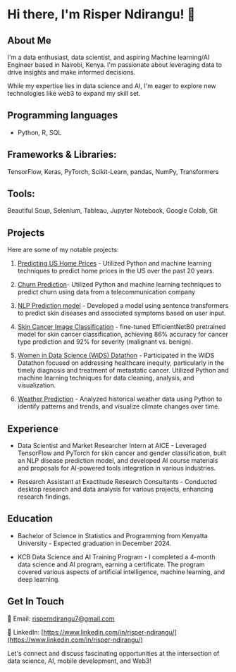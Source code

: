 # Hi there, I'm Risper Ndirangu! 👋

## About Me
I'm a data enthusiast, data scientist, and aspiring Machine learning/AI Engineer based in Nairobi, Kenya. I'm passionate about leveraging data to drive insights and make informed decisions.

While my expertise lies in data science and AI, I'm eager to explore new technologies like web3 to expand my skill set.


## Programming languages 
- Python, R, SQL
  
## Frameworks & Libraries: 
TensorFlow, Keras, PyTorch, Scikit-Learn, pandas, NumPy, Transformers 

## Tools: 
Beautiful Soup, Selenium, Tableau, Jupyter Notebook, Google Colab, Git

## Projects
Here are some of my notable projects:
1. [Predicting US Home Prices](https://github.com/Risper8/Home-Prices-in-US) - Utilized Python and machine learning techniques to predict home prices in the US over the past 20 years.
   
2. [Churn Prediction](https://github.com/Risper8/Churn-Prediction)- Utilized Python and machine learning techniques to predict churn using data from a telecommunication company
   
3. [NLP Prediction model](https://github.com/Risper8/NLP-Skin-Disease) -  Developed a model using sentence transformers to predict skin diseases and associated symptoms based on user input.

4. [Skin Cancer Image Classification](https://github.com/Risper8/Skin-Cancer-Prediction) - fine-tuned EfficientNetB0 pretrained model for skin cancer classification, achieving 86% accuracy for cancer type prediction and 92% for severity (malignant vs. benign).
   
5. [Women in Data Science (WiDS) Datathon](https://www.kaggle.com/code/risperndirangu/wids-datathon) - Participated in the WiDS Datathon focused on addressing healthcare inequity, particularly in the timely diagnosis and treatment of metastatic cancer. Utilized Python and machine learning techniques for data cleaning, analysis, and visualization.
6.  [Weather Prediction](https://www.kaggle.com/code/risperndirangu/weather-prediction) - Analyzed historical weather data using Python to identify patterns and trends, and visualize climate changes over time.

## Experience

- Data Scientist and Market Researcher Intern at AICE - Leveraged TensorFlow and PyTorch for skin cancer and gender classification, built an NLP disease prediction model, 
 and developed AI course materials and proposals for AI-powered tools integration in various industries.
  
- Research Assistant at Exactitude Research Consultants - Conducted desktop research and data analysis for various projects, enhancing research findings.
  
## Education

- Bachelor of Science in Statistics and Programming from Kenyatta University - Expected graduation in December 2024.
  
- KCB Data Science and AI Training Program -  I completed a 4-month data science and AI program, earning a certificate. The program covered various aspects of artificial intelligence, machine learning, and deep learning.


## Get In Touch
📧 Email: [risperndirangu7@gmail.com](mailto:risperndirangu7@gmail.com)

🔗 LinkedIn: [https://www.linkedin.com/in/risper-ndirangu/](https://www.linkedin.com/in/risper-ndirangu/)


Let's connect and discuss fascinating opportunities at the intersection of data science, AI, mobile development, and Web3!

